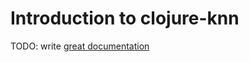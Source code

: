 # Introduction to clojure-knn

TODO: write [great documentation](http://jacobian.org/writing/what-to-write/)
